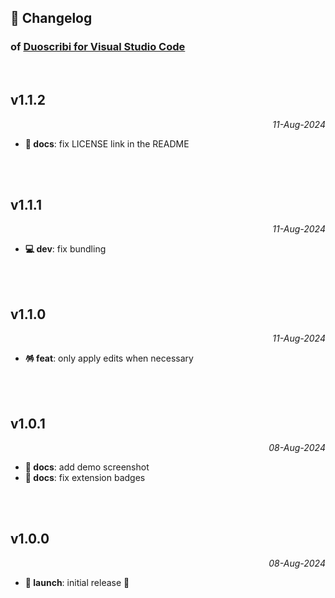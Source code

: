 ## 📒 Changelog

### of [Duoscribi for Visual Studio Code](https://github.com/igorskyflyer/vscode-duoscribi)

<br>

## v1.1.2

<p align="right"><em>11-Aug-2024</em></p>

- **📜 docs**: fix LICENSE link in the README

<br>
<br>

## v1.1.1

<p align="right"><em>11-Aug-2024</em></p>

- **💻 dev**: fix bundling

<br>
<br>

## v1.1.0

<p align="right"><em>11-Aug-2024</em></p>

- **🪅 feat**: only apply edits when necessary

<br>
<br>

## v1.0.1

<p align="right"><em>08-Aug-2024</em></p>

- **📜 docs**: add demo screenshot
- **📜 docs**: fix extension badges

<br>
<br>

## v1.0.0

<p align="right"><em>08-Aug-2024</em></p>

- **🚀 launch**: initial release 🎉
